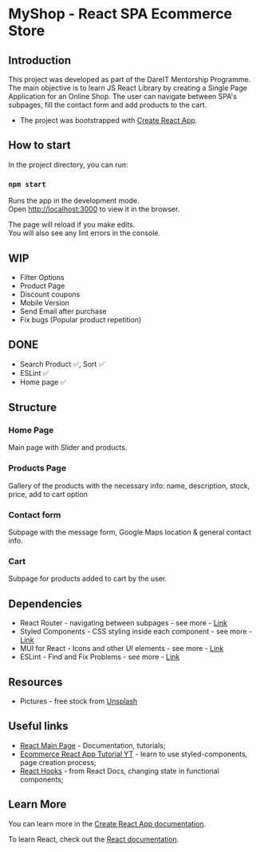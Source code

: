 # MyShop - React SPA Ecommerce Store

## Introduction

This project was developed as part of the DareIT Mentorship Programme.
The main objective is to learn JS React Library by creating a Single Page Application for an Online Shop.
The user can navigate between SPA's subpages, fill the contact form and add products to the cart.

- The project was bootstrapped with [Create React App](https://github.com/facebook/create-react-app).

## How to start

In the project directory, you can run:

### `npm start`

Runs the app in the development mode.\
Open [http://localhost:3000](http://localhost:3000) to view it in the browser.

The page will reload if you make edits.\
You will also see any lint errors in the console.

## WIP
- Filter Options
- Product Page
- Discount coupons
- Mobile Version
- Send Email after purchase
- Fix bugs (Popular product repetition)

## DONE
 - Search Product ✅, Sort ✅
 - ESLint ✅
 - Home page ✅
## Structure

### Home Page

Main page with Slider and products.

### Products Page

Gallery of the products with the necessary info: name, description, stock, price, add to cart option

### Contact form

Subpage with the message form, Google Maps location & general contact info.

### Cart

Subpage for products added to cart by the user.

## Dependencies

- React Router - navigating between subpages - see more - [Link](https://reactrouter.com)
- Styled Components - CSS styling inside each component - see more - [Link](https://styled-components.com)
- MUI for React - Icons and other UI elements - see more - [Link](https://mui.com)
- ESLint - Find and Fix Problems - see more - [Link](https://eslint.org)

## Resources

- Pictures - free stock from [Unsplash](https://unsplash.com)
<!-- ### `npm test`

Launches the test runner in the interactive watch mode.\
See the section about [running tests](https://facebook.github.io/create-react-app/docs/running-tests) for more information. -->

<!-- ### `npm run build`

Builds the app for production to the `build` folder.\
It correctly bundles React in production mode and optimizes the build for the best performance.

The build is minified and the filenames include the hashes.\
Your app is ready to be deployed!

See the section about [deployment](https://facebook.github.io/create-react-app/docs/deployment) for more information. -->

<!-- ### `npm run eject`

**Note: this is a one-way operation. Once you `eject`, you can’t go back!**

If you aren’t satisfied with the build tool and configuration choices, you can `eject` at any time. This command will remove the single build dependency from your project.

Instead, it will copy all the configuration files and the transitive dependencies (webpack, Babel, ESLint, etc) right into your project so you have full control over them. All of the commands except `eject` will still work, but they will point to the copied scripts so you can tweak them. At this point you’re on your own.

You don’t have to ever use `eject`. The curated feature set is suitable for small and middle deployments, and you shouldn’t feel obligated to use this feature. However we understand that this tool wouldn’t be useful if you couldn’t customize it when you are ready for it. -->

## Useful links

- [React Main Page](https://reactjs.org) - Documentation, tutorials;
- [Ecommerce React App Tutorial YT](https://www.youtube.com/watch?v=c1xTDSIXit8&t=9065s) - learn to use styled-components, page creation process;
- [React Hooks](https://reactjs.org/docs/hooks-intro.html) - from React Docs, changing state in functional components;

## Learn More

You can learn more in the [Create React App documentation](https://facebook.github.io/create-react-app/docs/getting-started).

To learn React, check out the [React documentation](https://reactjs.org/).

<!-- ### Code Splitting

This section has moved here: [https://facebook.github.io/create-react-app/docs/code-splitting](https://facebook.github.io/create-react-app/docs/code-splitting) -->
<!--
### Analyzing the Bundle Size

This section has moved here: [https://facebook.github.io/create-react-app/docs/analyzing-the-bundle-size](https://facebook.github.io/create-react-app/docs/analyzing-the-bundle-size)

### Making a Progressive Web App

This section has moved here: [https://facebook.github.io/create-react-app/docs/making-a-progressive-web-app](https://facebook.github.io/create-react-app/docs/making-a-progressive-web-app)

### Advanced Configuration

This section has moved here: [https://facebook.github.io/create-react-app/docs/advanced-configuration](https://facebook.github.io/create-react-app/docs/advanced-configuration)

### Deployment

This section has moved here: [https://facebook.github.io/create-react-app/docs/deployment](https://facebook.github.io/create-react-app/docs/deployment)

### `npm run build` fails to minify

This section has moved here: [https://facebook.github.io/create-react-app/docs/troubleshooting#npm-run-build-fails-to-minify](https://facebook.github.io/create-react-app/docs/troubleshooting#npm-run-build-fails-to-minify) -->
